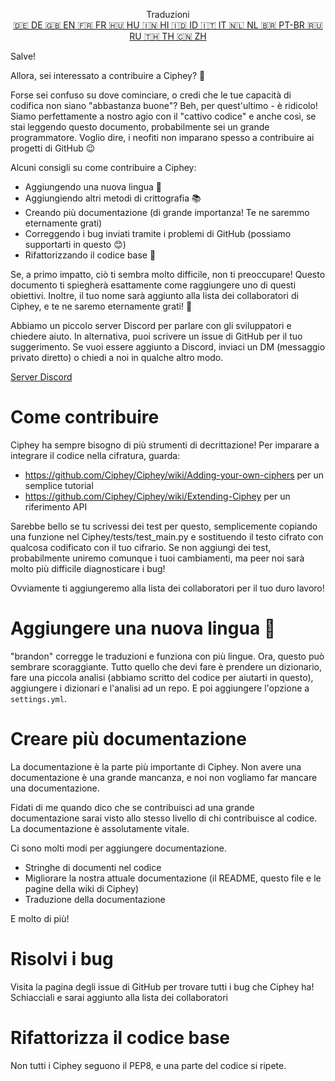 <p align="center">
Traduzioni <br>
<a href=https://github.com/Ciphey/Ciphey/tree/master/translations/de/CONTRIBUTING.md>🇩🇪 DE   </a>
<a href=https://github.com/Ciphey/Ciphey/tree/master/CONTRIBUTING.md>🇬🇧 EN   </a>
<a href=https://github.com/Ciphey/Ciphey/tree/master/translations/fr/CONTRIBUTING.md>🇫🇷 FR   </a>
<a href=https://github.com/Ciphey/Ciphey/tree/master/translations/hu/CONTRIBUTING.md>🇭🇺 HU   </a>
<a href=https://github.com/Ciphey/Ciphey/tree/master/translations/hi/CONTRIBUTING.md>🇮🇳 HI   </a>
<a href=https://github.com/Ciphey/Ciphey/tree/master/translations/id/CONTRIBUTING.md>🇮🇩 ID   </a>
<a href=https://github.com/Ciphey/Ciphey/tree/master/translations/it/CONTRIBUTING.md>🇮🇹 IT   </a>
<a href=https://github.com/Ciphey/Ciphey/tree/master/translations/nl/CONTRIBUTING.md>🇳🇱 NL   </a>
<a href=https://github.com/Ciphey/Ciphey/tree/master/translations/pt-br/CONTRIBUTING.md>🇧🇷 PT-BR   </a>
<a href=https://github.com/Ciphey/Ciphey/tree/master/translations/ru/CONTRIBUTING.md>🇷🇺 RU   </a>
<a href="https://github.com/Ciphey/Ciphey/tree/master/translations/th/CONTRIBUTING.md">🇹🇭 TH   </a>
<a href=https://github.com/Ciphey/Ciphey/tree/master/translations/zh/CONTRIBUTING.md>🇨🇳 ZH   </a>
</p>

Salve!

Allora, sei interessato a contribuire a Ciphey? 🤔

Forse sei confuso su dove cominciare, o credi che le tue capacità di codifica non siano "abbastanza buone"? Beh, per quest'ultimo - è ridicolo! Siamo perfettamente a nostro agio con il "cattivo codice" e anche così, se stai leggendo questo documento, probabilmente sei un grande programmatore. Voglio dire, i neofiti non imparano spesso a contribuire ai progetti di GitHub 😉

Alcuni consigli su come contribuire a Ciphey:

- Aggiungendo una nuova lingua 🧏
- Aggiungiendo altri metodi di crittografia 📚
- Creando più documentazione (di grande importanza! Te ne saremmo eternamente grati)
- Correggendo i bug inviati tramite i problemi di GitHub (possiamo supportarti in questo 😊)
- Rifattorizzando il codice base 🥺

Se, a primo impatto, ciò ti sembra molto difficile, non ti preoccupare! Questo documento ti spiegherà esattamente come raggiungere uno di questi obiettivi. Inoltre, il tuo nome sarà aggiunto alla lista dei collaboratori di Ciphey, e te ne saremo eternamente grati! 🙏

Abbiamo un piccolo server Discord per parlare con gli sviluppatori e chiedere aiuto. In alternativa, puoi scrivere un issue di GitHub per il tuo suggerimento. Se vuoi essere aggiunto a Discord, inviaci un DM (messaggio privato diretto) o chiedi a noi in qualche altro modo.

[Server Discord](https://discord.gg/KfyRUWw)

# Come contribuire

Ciphey ha sempre bisogno di più strumenti di decrittazione! Per imparare a integrare il codice nella cifratura, guarda:

- https://github.com/Ciphey/Ciphey/wiki/Adding-your-own-ciphers per un semplice tutorial
- https://github.com/Ciphey/Ciphey/wiki/Extending-Ciphey per un riferimento API

Sarebbe bello se tu scrivessi dei test per questo, semplicemente copiando una funzione nel Ciphey/tests/test_main.py e sostituendo il testo cifrato con qualcosa codificato con il tuo cifrario. Se non aggiungi dei test, probabilmente uniremo comunque i tuoi cambiamenti, ma peer noi sarà molto più difficile diagnosticare i bug!

Ovviamente ti aggiungeremo alla lista dei collaboratori per il tuo duro lavoro!

# Aggiungere una nuova lingua 🧏

"brandon" corregge le traduzioni e funziona con più lingue. Ora, questo può sembrare scoraggiante.
Tutto quello che devi fare è prendere un dizionario, fare una piccola analisi (abbiamo scritto del codice per aiutarti in questo), aggiungere i dizionari e l'analisi ad un repo. E poi aggiungere l'opzione a `settings.yml`.

# Creare più documentazione

La documentazione è la parte più importante di Ciphey. Non avere una documentazione è una grande mancanza, e noi non vogliamo far mancare una documentazione.

Fidati di me quando dico che se contribuisci ad una grande documentazione sarai visto allo stesso livello di chi contribuisce al codice. La documentazione è assolutamente vitale.

Ci sono molti modi per aggiungere documentazione.

- Stringhe di documenti nel codice
- Migliorare la nostra attuale documentazione (il README, questo file e le pagine della wiki di Ciphey)
- Traduzione della documentazione

E molto di più!

# Risolvi i bug

Visita la pagina degli issue di GitHub per trovare tutti i bug che Ciphey ha! Schiacciali e sarai aggiunto alla lista dei collaboratori

# Rifattorizza il codice base

Non tutti i Ciphey seguono il PEP8, e una parte del codice si ripete.
